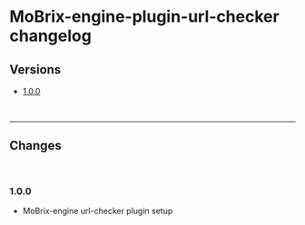 # MoBrix-engine-plugin-url-checker changelog

## Versions

- [1.0.0](#100)

<br>

---

## Changes

<br>

### 1.0.0

- MoBrix-engine url-checker plugin setup
